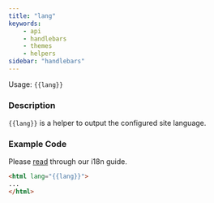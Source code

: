 ```yaml
---
title: "lang"
keywords:
    - api
    - handlebars
    - themes
    - helpers
sidebar: "handlebars"
---
```


Usage: `{{lang}}`

### Description

`{{lang}}` is a helper to output the configured site language.

### Example Code

Please [read](/docs/i18n) through our i18n guide.

```html
<html lang="{{lang}}">
...
</html>
```

